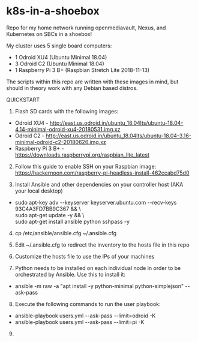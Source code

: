 # k8s-in-a-shoebox
Repo for my home network running openmediavault, Nexus, and Kubernetes on SBCs in a shoebox!

My cluster uses 5 single board computers:
- 1 Odroid XU4 (Ubuntu Minimal 18.04)
- 3 Odroid C2 (Ubuntu Minimal 18.04)
- 1 Raspberry Pi 3 B+ (Raspbian Stretch Lite 2018-11-13)

The scripts within this repo are written with these images in mind, but should in theory work with any Debian based distros.

QUICKSTART

1) Flash SD cards with the following images:
  - Odroid XU4 - http://east.us.odroid.in/ubuntu_18.04lts/ubuntu-18.04-4.14-minimal-odroid-xu4-20180531.img.xz
  - Odroid C2 - http://east.us.odroid.in/ubuntu_18.04lts/ubuntu-18.04-3.16-minimal-odroid-c2-20180626.img.xz
  - Raspberry Pi 3 B+ - https://downloads.raspberrypi.org/raspbian_lite_latest

2) Follow this guide to enable SSH on your Raspbian image: https://hackernoon.com/raspberry-pi-headless-install-462ccabd75d0

3) Install Ansible and other dependencies on your controller host (AKA your local desktop)
  - sudo apt-key adv --keyserver keyserver.ubuntu.com --recv-keys 93C4A3FD7BB9C367 && \\\
    sudo apt-get update -y && \\\
    sudo apt-get install ansible python sshpass -y

4) cp /etc/ansible/ansible.cfg ~/.ansible.cfg

5) Edit ~/.ansible.cfg to redirect the inventory to the hosts file in this repo

6) Customize the hosts file to use the IPs of your machines

7) Python needs to be installed on each individual node in order to be orchestrated by Ansible.  Use this to install it:
  - ansible <host> -m raw -a "apt install -y python-minimal python-simplejson" --ask-pass

8) Execute the following commands to run the user playbook:
  - ansible-playbook users.yml --ask-pass --limit=odroid -K
  - ansible-playbook users.yml --ask-pass --limit=pi -K

9)
